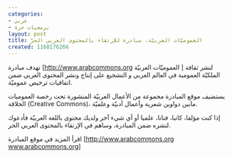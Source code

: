 ```yaml
---
categories:
- عربي
- برمجيات حرة
layout: post
title: العموميّات العربيّة، مبادرة للإرتقاء بالمحتوى العربي الحرّ
created: 1168176266
---
```

تهدف مبادرة [http://www.arabcommons.org العموميّات العربيّة ] لنشر ثقافة الملكيّة العمومية في العالم العربي و التشجيع على إنتاج ونشر المحتوى العربي ضمن اتفاقيات ترخيص عموميّة.

يستضيف موقع المبادرة مجموعة من الأعمال العربيّة المنشورة تحت رخصة العموميات الخلاقة (Creative Commons)، مابين دواوين شعرية وأعمال أدبيّة وعلميّة.

إذا كنت مؤلفا، كاتبا، فنانا، علميا أو أي شيء آخر ولديك محتوى باللغة العربيّة فأدعوك لنشره ضمن المبادرة، وساهم في الإرتقاء بالمحتوى العربي الحر.

اقرأ المزيد في موقع المبادرة [http://www.arabcommons.org www.arabcommons.org]
